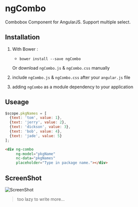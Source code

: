 # ngCombo
Combobox Component for AngularJS.
Support multiple select.

## Installation
1. With Bower :
   - `bower install --save ngCombo`

   Or download `ngCombo.js` & `ngCombo.css` manually

2. include `ngCombo.js` & `ngCombo.css` after your `angular.js` file

3. adding `ngCombo` as a module dependency to your application

## Useage
```javascript
$scope.pkgNames = [
  {text: 'tom', value: 1},
  {text: 'jerry', value: 2},
  {text: 'dickson', value: 3},
  {text: 'bob', value: 4},
  {text: 'jade', value: 5}
];
```
```html
<div ng-combo
     ng-model="pkgName"
     nc-data="pkgNames"
     placeholder="Type in package name."></div>
```
## ScreenShot
![ScreenShot](http://tommyfok.github.io/ngCombo/screenshot.jpg)
> too lazy to write more...

